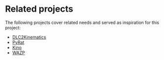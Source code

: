 # Related projects

The following projects cover related needs and served as inspiration for this project:
* [DLC2Kinematics](https://github.com/AdaptiveMotorControlLab/DLC2Kinematics)
* [PyRat](https://github.com/pyratlib/pyrat)
* [Kino](https://github.com/BrancoLab/Kino)
* [WAZP](https://github.com/SainsburyWellcomeCentre/WAZP)
